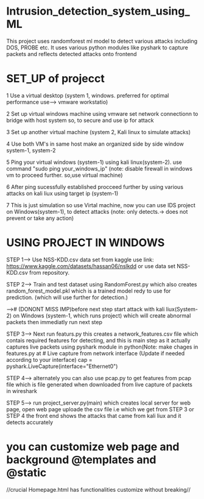 # Intrusion_detection_system_using_ML
This project uses randomforest ml model to detect various attacks including DOS, PROBE etc. It uses various python modules like pyshark to capture packets and reflects detected attacks onto frontend

# SET_UP of projecct

 1 Use a virtual desktop (system 1, windows. preferred for optimal performance use--> vmware workstatio)
 
 2 Set up virtual windows machine using vmware set network connectionn to bridge with host system so, to secure and use ip for attack
 
 3 Set up another virtual machine (system 2, Kali linux to simulate attacks)
 
 4 Use both VM's in same host make an organized side by side window system-1, system-2
 
 5 Ping your virtual windows (system-1) using kali linux(system-2). use command "sudo ping your_windows_ip" (note: disable firewall in windows vm to proceed further. so,use virtual machine)
 
 6 After ping sucessfully established procceed further by using various attacks on kali liux using target ip (system-1)
 
 7 This is just simulation so use Virtal machine, now you can use IDS project on Windows(system-1), to detect attacks (note: only detects.-> does not prevent or take any action)

# USING PROJECT IN WINDOWS

 STEP 1--> Use NSS-KDD.csv data set from kaggle use link: https://www.kaggle.com/datasets/hassan06/nslkdd or use data set NSS-KDD.csv from repository.
 
 STEP 2--> Train and test dataset using RandomForest.py which also creates random_forest_model.pkl which is a trained model redy to use for prediction. (which will use further for detection.)

--># (DONONT MISS IMP)before next step start attack with kali liux(System-2) on Windows (system-1, which runs project) which will create abnormal packets then immediatly run next step

 STEP 3--> Next run featurs.py this creates a network_features.csv file which contais required features for detecting,
           and this is main step as it actually captures live packets using pyshark module in python(Note: make chages in features.py at 
          # Live capture from network interface (Update if needed according to your interface)
            cap = pyshark.LiveCapture(interface="Ethernet0")

 STEP 4--> alternately you can also use pcap.py to get features from pcap file which is file generated when downloaded from live capture of packets in wireshark

 STEP 5--> run project_server.py(main) which creates local server for web page, open web page uploade the csv file i.e which we get from STEP 3 or STEP 4 
           the front end shows the attacks that came from kali liux and it detects accurately

# you can customize web page and  background  @templates and @static 
//crucial Homepage.html has functionalities customize without breaking//

